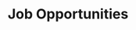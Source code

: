 ---
# Page title
title: Job Opportunities
# Page type - we want a landing page (such as a homepage)
type: landing

# Your landing page sections - add as many different content blocks as you like
sections:
  - block: markdown
    content:
      title: Open Positions
      text: You can browse our list of open positions (if any) here, as well as get an insight on the type of positions we typically advertise by browsing through our list of previous openings. We are also supportive of hosting strong PhD candidates and researchers supported by a personal fellowship/grant.
        Please note that applications for the listed open positions need to be made through the Mass General Brigham (MGB) portal to be formally taken into acount. 
  - block: markdown
    content:
      title: Post-Doctoral Fellowship in Neuroimaging of Substance Use
      subtitle: NIDA T32 - Drug Abuse & Brain Imaging Training Program
      text: More information to be added soon.
  - block: markdown
    content:
      title: Post-Doctoral Fellowship in Neuroimaging of Alzheimer's Disease
      subtitle: NIA R01 - Multimodal Computational Neuroimaging, Big Data, Neuropsychiatric Symptoms, & Alzheimer’s Disease.
      text: More information to be added soon.
---